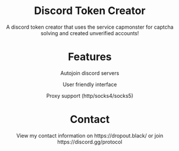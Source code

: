 <h1 align="center"> Discord Token Creator </h1>
<p align="center"> A discord token creator that uses the service capmonster for captcha solving and created unverified accounts! </p>

<h1 align="center"> Features </h1>
<p align="center"> Autojoin discord servers </p>
<p align="center"> User friendly interface </p>
<p align="center"> Proxy support (http/socks4/socks5) </p>

<h1 align="center"> Contact </h1>
<p align="center"> View my contact information on https://dropout.black/ or join https://discord.gg/protocol </p>
